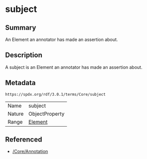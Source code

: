 <!-- Automatically generated by spec-parser v2.5.0 on 2024-08-10T18:46:28.607668+00:00 -->
<!-- SPDX-License-Identifier: Community-Spec-1.0 -->

# subject

## Summary

An Element an annotator has made an assertion about.


## Description

A subject is an Element an annotator has made an assertion about.


## Metadata

`https://spdx.org/rdf/3.0.1/terms/Core/subject`


| | |
|---|---|
| Name | subject |
| Nature | ObjectProperty |
| Range | [Element](../Classes/Element.md) |




## Referenced

- [/Core/Annotation](../../Core/Classes/Annotation.md)

